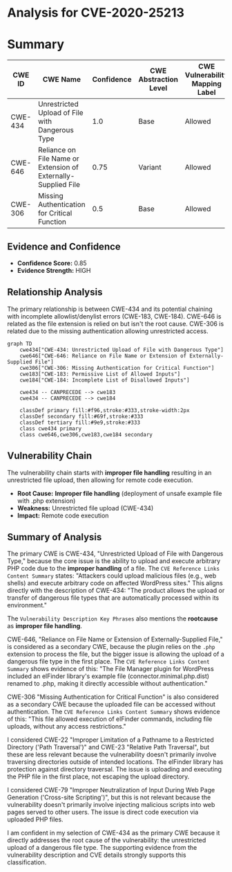 # Analysis for CVE-2020-25213

# Summary
| CWE ID | CWE Name | Confidence | CWE Abstraction Level | CWE Vulnerability Mapping Label | CWE-Vulnerability Mapping Notes |
|---|---|---|---|---|---|
| CWE-434 | Unrestricted Upload of File with Dangerous Type | 1.0 | Base | Allowed | Primary CWE |
| CWE-646 | Reliance on File Name or Extension of Externally-Supplied File | 0.75 | Variant | Allowed | Secondary Candidate |
| CWE-306 | Missing Authentication for Critical Function | 0.5 | Base | Allowed | Secondary Candidate |

## Evidence and Confidence

*   **Confidence Score:** 0.85
*   **Evidence Strength:** HIGH

## Relationship Analysis
The primary relationship is between CWE-434 and its potential chaining with incomplete allowlist/denylist errors (CWE-183, CWE-184). CWE-646 is related as the file extension is relied on but isn't the root cause. CWE-306 is related due to the missing authentication allowing unrestricted access.

```mermaid
graph TD
    cwe434["CWE-434: Unrestricted Upload of File with Dangerous Type"]
    cwe646["CWE-646: Reliance on File Name or Extension of Externally-Supplied File"]
    cwe306["CWE-306: Missing Authentication for Critical Function"]
    cwe183["CWE-183: Permissive List of Allowed Inputs"]
    cwe184["CWE-184: Incomplete List of Disallowed Inputs"]

    cwe434 -- CANPRECEDE --> cwe183
    cwe434 -- CANPRECEDE --> cwe184

    classDef primary fill:#f96,stroke:#333,stroke-width:2px
    classDef secondary fill:#69f,stroke:#333
    classDef tertiary fill:#9e9,stroke:#333
    class cwe434 primary
    class cwe646,cwe306,cwe183,cwe184 secondary
```

## Vulnerability Chain
The vulnerability chain starts with **improper file handling** resulting in an unrestricted file upload, then allowing for remote code execution.
  - **Root Cause:** **Improper file handling** (deployment of unsafe example file with .php extension)
  - **Weakness:** Unrestricted file upload (CWE-434)
  - **Impact:** Remote code execution

## Summary of Analysis
The primary CWE is CWE-434, "Unrestricted Upload of File with Dangerous Type," because the core issue is the ability to upload and execute arbitrary PHP code due to the **improper handling** of a file. The `CVE Reference Links Content Summary` states: "Attackers could upload malicious files (e.g., web shells) and execute arbitrary code on affected WordPress sites." This aligns directly with the description of CWE-434: "The product allows the upload or transfer of dangerous file types that are automatically processed within its environment."

The `Vulnerability Description Key Phrases` also mentions the **rootcause** as **improper file handling**.

CWE-646, "Reliance on File Name or Extension of Externally-Supplied File," is considered as a secondary CWE, because the plugin relies on the `.php` extension to process the file, but the bigger issue is allowing the upload of a dangerous file type in the first place. The `CVE Reference Links Content Summary` shows evidence of this: "The File Manager plugin for WordPress included an elFinder library's example file (connector.minimal.php.dist) renamed to .php, making it directly accessible without authentication."

CWE-306 "Missing Authentication for Critical Function" is also considered as a secondary CWE because the uploaded file can be accessed without authentication. The `CVE Reference Links Content Summary` shows evidence of this: "This file allowed execution of elFinder commands, including file uploads, without any access restrictions."

I considered CWE-22 "Improper Limitation of a Pathname to a Restricted Directory ('Path Traversal')" and CWE-23 "Relative Path Traversal", but these are less relevant because the vulnerability doesn't primarily involve traversing directories outside of intended locations. The elFinder library has protection against directory traversal. The issue is uploading and executing the PHP file in the first place, not escaping the upload directory.

I considered CWE-79 "Improper Neutralization of Input During Web Page Generation ('Cross-site Scripting')", but this is not relevant because the vulnerability doesn't primarily involve injecting malicious scripts into web pages served to other users. The issue is direct code execution via uploaded PHP files.

I am confident in my selection of CWE-434 as the primary CWE because it directly addresses the root cause of the vulnerability: the unrestricted upload of a dangerous file type. The supporting evidence from the vulnerability description and CVE details strongly supports this classification.